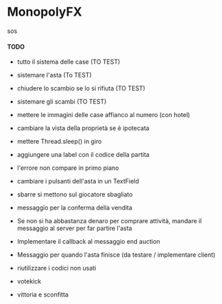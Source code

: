 # MonopolyFX

sos

#### TODO

- tutto il sistema delle case (TO TEST)
- sistemare l'asta (To TEST)
- chiudere lo scambio se lo si rifiuta (TO TEST)
- sistemare gli scambi (TO TEST)
- mettere le immagini delle case affianco al numero (con hotel)
- cambiare la vista della proprietà se è ipotecata
- mettere Thread.sleep() in giro
- aggiungere una label con il codice della partita
- l'errore non compare in primo piano
- cambiare i pulsanti dell'asta in un TextField
- sbarre si mettono sul giocatore sbagliato
- messaggio per la conferma della vendita
- Se non si ha abbastanza denaro per comprare attività, mandare il messaggio al server per far partire l'asta
- Implementare il callback al messaggio end auction

- Messaggio per quando l'asta finisce (da testare / implementare client)
- riutilizzare i codici non usati
- votekick
- vittoria e sconfitta
